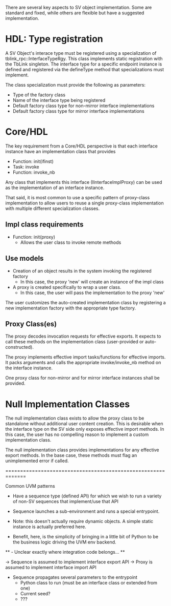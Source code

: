 
There are several key aspects to SV object implementation. Some are
standard and fixed, while others are flexible but have a suggested
implementation.

# HDL: Type registration
A SV Object's interace type must be registered using a specialization
of tblink_rpc::InterfaceTypeRgy. This class implements static 
registration with the TbLink singleton. The interface type for a
specific endpoint instance is defined and registered via the 
defineType method that specializations must implement.

The class specialization must provide the following as parameters:
- Type of the factory class
- Name of the interface type being registered
- Default factory class type for non-mirror interface implementations
- Default factory class type for mirror interface implementations

# Core/HDL
The key requirement from a Core/HDL perspective is that each
interface instance have an implementation class that provides
- Function: init(ifinst)
- Task:     invoke
- Function: invoke_nb

Any class that implements this interface (IInterfaceImplProxy) can be
used as the implementation of an interface instance.

That said, it is most common to use a specific pattern of proxy-class
implementation to allow users to reuse a single proxy-class implementation
with multiple different specialization classes.

## Impl class requirements
- Function: init(proxy)
  - Allows the user class to invoke remote methods

## Use models
- Creation of an object results in the system invoking the registered factory
  - In this case, the proxy 'new' will create an instance of the impl class
- A proxy is created specifically to wrap a user class. 
  - In this case, the user will pass the implementation to the proxy 'new'

The user customizes the auto-created implementation class by registering
a new implementation factory with the appropriate type factory.


## Proxy Class(es)
The proxy decodes invocation requests for effective exports. 
It expects to call these methods on the implementation class 
(user-provided or auto-constructed). 

The proxy implements effective import tasks/functions for
effective imports. It packs arguments and calls the
appropriate invoke/invoke_nb method on the interface instance.

One proxy class for non-mirror and for mirror interface instances
shall be provided.

# Null Implementation Classes
The null implementation class exists to allow the proxy class to
be standalone without additional user content creation. This is
desirable when the interface type on the SV side only exposes
effective import methods. In this case, the user has no 
compelling reason to implement a custom implementation class.

The null implementation class provides implementations for 
any effective export methods. In the base case, these methods
must flag an unimplemented error if called.


=============================================================

Common UVM patterns
- Have a sequence type (defined API) for which we wish to run a
variety of non-SV sequences that implement/use that API

- Sequence launches a sub-environment and runs a special
entrypoint.
- Note: this doesn't actually require dynamic objects. A simple
  static instance is actually preferred here.
- Benefit, here, is the simplicity of bringing in a little bit
  of Python to be the business logic driving the UVM env backend.

** - Unclear exactly where integration code belongs...  **

-> Sequence is assumed to implement interface export API
-> Proxy is assumed to implement interface import API

- Sequence propagates several parameters to the entrypoint
  - Python class to run (must be an interface class or extended from one)
  - Current seed?
  - ???



